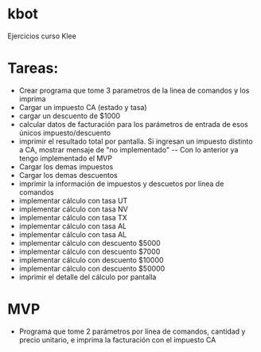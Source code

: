 # kbot
Ejercicios curso Klee


# Tareas:
- Crear programa que tome 3 parametros de la linea de comandos y los imprima
- Cargar un impuesto CA (estado y tasa)
- cargar un descuento de $1000
- calcular datos de facturación para los parámetros de entrada de esos únicos impuesto/descuento
- imprimir el resultado total por pantalla. Si ingresan un impuesto distinto a CA, mostrar mensaje de "no implementado"
-- Con lo anterior ya tengo implementado el MVP
- Cargar los demas impuestos 
- Cargar los demas descuentos
- imprimir la información de impuestos y descuetos por línea de comandos
- implementar cálculo con tasa UT
- implementar cálculo con tasa NV
- implementar cálculo con tasa TX
- implementar cálculo con tasa AL
- implementar cálculo con tasa AL
- implementar cálculo con descuento $5000
- implementar cálculo con descuento $7000
- implementar cálculo con descuento $10000
- implementar cálculo con descuento $50000
- imprimir el detalle del cálculo por pantalla

# MVP 
- Programa que tome 2 parámetros por línea de comandos, cantidad y precio unitario, e imprima la facturación con el impuesto CA